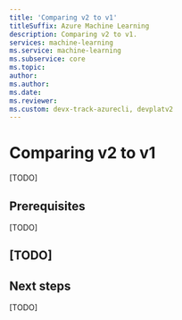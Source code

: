 ```yaml
---
title: 'Comparing v2 to v1'
titleSuffix: Azure Machine Learning
description: Comparing v2 to v1.
services: machine-learning
ms.service: machine-learning
ms.subservice: core
ms.topic:
author:
ms.author:
ms.date:
ms.reviewer: 
ms.custom: devx-track-azurecli, devplatv2
---
```


# Comparing v2 to v1

[TODO]

## Prerequisites

[TODO]

## [TODO]

## Next steps

[TODO]
